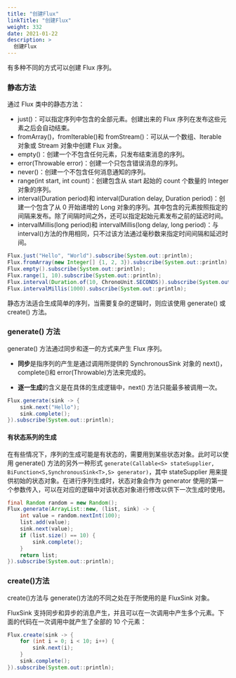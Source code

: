 ```yaml
---
title: "创建Flux"
linkTitle: "创建Flux"
weight: 332
date: 2021-01-22
description: >
  创建Flux
---
```




有多种不同的方式可以创建 Flux 序列。

### 静态方法

通过 Flux 类中的静态方法：

- just()：可以指定序列中包含的全部元素。创建出来的 Flux 序列在发布这些元素之后会自动结束。
- fromArray()，fromIterable()和 fromStream()：可以从一个数组、Iterable 对象或 Stream 对象中创建 Flux 对象。
- empty()：创建一个不包含任何元素，只发布结束消息的序列。
- error(Throwable error)：创建一个只包含错误消息的序列。
- never()：创建一个不包含任何消息通知的序列。
- range(int start, int count)：创建包含从 start 起始的 count 个数量的 Integer 对象的序列。
- interval(Duration period)和 interval(Duration delay, Duration period)：创建一个包含了从 0 开始递增的 Long 对象的序列。其中包含的元素按照指定的间隔来发布。除了间隔时间之外，还可以指定起始元素发布之前的延迟时间。
- intervalMillis(long period)和 intervalMillis(long delay, long period)：与 interval()方法的作用相同，只不过该方法通过毫秒数来指定时间间隔和延迟时间。

```java
Flux.just("Hello", "World").subscribe(System.out::println);
Flux.fromArray(new Integer[] {1, 2, 3}).subscribe(System.out::println);
Flux.empty().subscribe(System.out::println);
Flux.range(1, 10).subscribe(System.out::println);
Flux.interval(Duration.of(10, ChronoUnit.SECONDS)).subscribe(System.out::println);
Flux.intervalMillis(1000).subscribe(System.out::println);
```

静态方法适合生成简单的序列，当需要复杂的逻辑时，则应该使用 generate() 或 create() 方法。

### generate() 方法

generate() 方法通过同步和逐一的方式来产生 Flux 序列。

- **同步**是指序列的产生是通过调用所提供的 SynchronousSink 对象的 next()，complete()和 error(Throwable)方法来完成的。

- **逐一生成**的含义是在具体的生成逻辑中，next() 方法只能最多被调用一次。

```java
Flux.generate(sink -> {
    sink.next("Hello");
    sink.complete();
}).subscribe(System.out::println);
```

#### 有状态系列的生成

在有些情况下，序列的生成可能是有状态的，需要用到某些状态对象。此时可以使用 generate() 方法的另外一种形式 `generate(Callable<S> stateSupplier, BiFunction<S,SynchronousSink<T>,S> generator)`，其中 stateSupplier 用来提供初始的状态对象。在进行序列生成时，状态对象会作为 generator 使用的第一个参数传入，可以在对应的逻辑中对该状态对象进行修改以供下一次生成时使用。

```java
final Random random = new Random();
Flux.generate(ArrayList::new, (list, sink) -> {
    int value = random.nextInt(100);
    list.add(value);
    sink.next(value);
    if (list.size() == 10) {
        sink.complete();
    }
    return list;
}).subscribe(System.out::println);
```

### create()方法

create()方法与 generate()方法的不同之处在于所使用的是 FluxSink 对象。

FluxSink 支持同步和异步的消息产生，并且可以在一次调用中产生多个元素。下面的代码在一次调用中就产生了全部的 10 个元素：

```java
Flux.create(sink -> {
    for (int i = 0; i < 10; i++) {
        sink.next(i);
    }
    sink.complete();
}).subscribe(System.out::println);
```